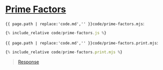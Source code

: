 # [Prime Factors](code.zip)

`{{ page.path | replace:'code.md','' }}code/prime-factors.mjs`:

```js
{% include_relative code/prime-factors.js %}
```

`{{ page.path | replace:'code.md','' }}code/prime-factors.print.mjs`:

```js
{% include_relative code/prime-factors.print.mjs %}
```

> [Response](response/prime-factors.js)
